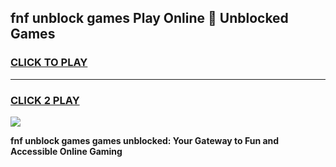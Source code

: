 
## fnf unblock games Play Online 👋 Unblocked Games
<h3>
<a href="https://premium.freeplayer.one?title=fnf_unblock_games&ref=19F">CLICK TO PLAY</a></h3>
<hr>

<h3>
<a href="https://premium.freeplayer.one?title=fnf_unblock_games&ref=19F">CLICK 2 PLAY</a>
  
</h3>

<a href="https://premium.freeplayer.one?title=fnf_unblock_games&ref=19F"><img src="https://clearcache.store/games.png"></a>


**fnf unblock games games unblocked: Your Gateway to Fun and Accessible Online Gaming**
